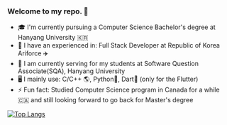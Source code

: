 ### Welcome to my repo. 👋

- 🎓 I'm currently pursuing a Computer Science Bachelor's degree at Hanyang University 🇰🇷
- 🏢 I have an experienced in: Full Stack Developer at Republic of Korea Ariforce ✈️
- 🏫 I am currently serving for my students at Software Question Associate(SQA), Hanyang University
- 🖥️ I mainly use: C/C++ 🌎, Python🐍, Dart🎯 (only for the Flutter)
- ⚡ Fun fact: Studied Computer Science program in Canada for a while 🇨🇦 and still looking forward to go back for Master's degree

[![Top Langs](https://github-readme-stats.vercel.app/api/top-langs/?username=anuraghazra&layout=compact)](https://github.com/anuraghazra/github-readme-stats)
